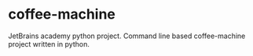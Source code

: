# coffee-machine
JetBrains academy python project.
Command line based coffee-machine project written in python.
